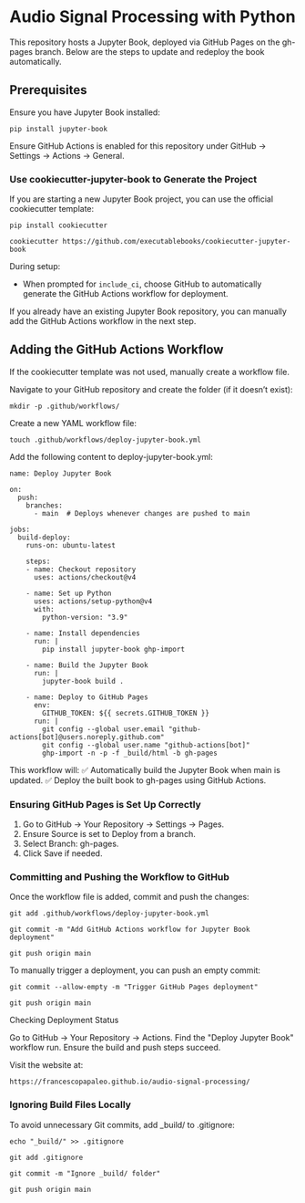 # Audio Signal Processing with Python

This repository hosts a Jupyter Book, deployed via GitHub Pages on the gh-pages branch. Below are the steps to update and redeploy the book automatically.


## Prerequisites

Ensure you have Jupyter Book installed:

    pip install jupyter-book

Ensure GitHub Actions is enabled for this repository under GitHub → Settings → Actions → General.

### Use cookiecutter-jupyter-book to Generate the Project

If you are starting a new Jupyter Book project, you can use the official cookiecutter template:

    pip install cookiecutter
    
    cookiecutter https://github.com/executablebooks/cookiecutter-jupyter-book

During setup:

- When prompted for `include_ci`, choose GitHub to automatically generate the GitHub Actions workflow for deployment.

If you already have an existing Jupyter Book repository, you can manually add the GitHub Actions workflow in the next step.

## Adding the GitHub Actions Workflow

If the cookiecutter template was not used, manually create a workflow file.

Navigate to your GitHub repository and create the folder (if it doesn’t exist):

    mkdir -p .github/workflows/

Create a new YAML workflow file:

    touch .github/workflows/deploy-jupyter-book.yml

Add the following content to deploy-jupyter-book.yml:

```
name: Deploy Jupyter Book

on:
  push:
    branches:
      - main  # Deploys whenever changes are pushed to main

jobs:
  build-deploy:
    runs-on: ubuntu-latest

    steps:
    - name: Checkout repository
      uses: actions/checkout@v4

    - name: Set up Python
      uses: actions/setup-python@v4
      with:
        python-version: "3.9"

    - name: Install dependencies
      run: |
        pip install jupyter-book ghp-import

    - name: Build the Jupyter Book
      run: |
        jupyter-book build .

    - name: Deploy to GitHub Pages
      env:
        GITHUB_TOKEN: ${{ secrets.GITHUB_TOKEN }}
      run: |
        git config --global user.email "github-actions[bot]@users.noreply.github.com"
        git config --global user.name "github-actions[bot]"
        ghp-import -n -p -f _build/html -b gh-pages
```

This workflow will:
✅ Automatically build the Jupyter Book when main is updated.
✅ Deploy the built book to gh-pages using GitHub Actions.

### Ensuring GitHub Pages is Set Up Correctly

1. Go to GitHub → Your Repository → Settings → Pages.
1. Ensure Source is set to Deploy from a branch.
1. Select Branch: gh-pages.
1. Click Save if needed.

### Committing and Pushing the Workflow to GitHub

Once the workflow file is added, commit and push the changes:

    git add .github/workflows/deploy-jupyter-book.yml

    git commit -m "Add GitHub Actions workflow for Jupyter Book deployment"
    
    git push origin main

To manually trigger a deployment, you can push an empty commit:

    git commit --allow-empty -m "Trigger GitHub Pages deployment"
    
    git push origin main

Checking Deployment Status

Go to GitHub → Your Repository → Actions.
Find the "Deploy Jupyter Book" workflow run.
Ensure the build and push steps succeed.

Visit the website at:

    https://francescopapaleo.github.io/audio-signal-processing/


### Ignoring Build Files Locally

To avoid unnecessary Git commits, add _build/ to .gitignore:

    echo "_build/" >> .gitignore
    
    git add .gitignore
    
    git commit -m "Ignore _build/ folder"
    
    git push origin main
